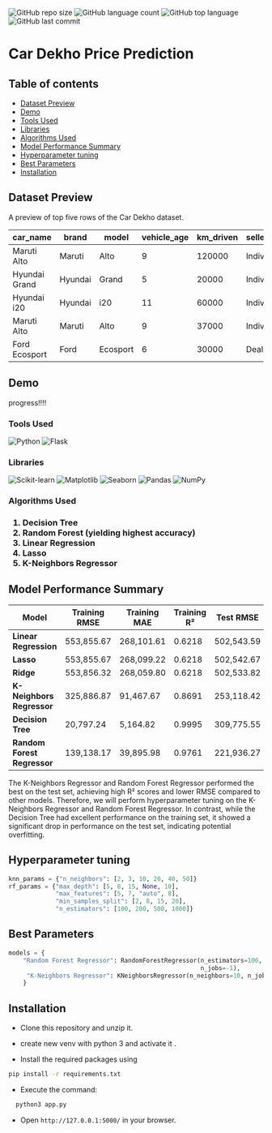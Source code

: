 ![GitHub repo size](https://img.shields.io/github/repo-size/Sandy752/Car-Price-Prediction?style=for-the-badge)
![GitHub language count](https://img.shields.io/github/languages/count/Sandy752/Car-Price-Prediction?style=for-the-badge)
![GitHub top language](https://img.shields.io/github/languages/top/Sandy752/Car-Price-Prediction?style=for-the-badge)
![GitHub last commit](https://img.shields.io/github/last-commit/Sandy752/Car-Price-Prediction?color=red&style=for-the-badge)


# Car Dekho Price Prediction

## Table of contents
* [Dataset Preview](#dataset-preview)
* [Demo](#demo)   
* [Tools Used](#3)
* [Libraries](#4)
* [Algorithms Used](#5)
* [Model Performance Summary](#model-performance-summary)
* [Hyperparameter tuning](#hyperparameter-tuning)
* [Best Parameters](#best-parameters)
* [Installation](#installation)


## Dataset Preview

A preview of top five rows of the Car Dekho dataset.

| car_name          | brand   | model  | vehicle_age | km_driven | seller_type | fuel_type | transmission_type | mileage | engine | max_power | seats | selling_price |
|--------------------|---------|--------|-------------|-----------|-------------|-----------|-------------------|---------|--------|-----------|-------|----------------|
| Maruti Alto        | Maruti  | Alto   | 9           | 120000    | Individual   | Petrol    | Manual            | 19.70   | 796    | 46.30     | 5     | 120000         |
| Hyundai Grand      | Hyundai | Grand  | 5           | 20000     | Individual   | Petrol    | Manual            | 18.90   | 1197   | 82.00     | 5     | 550000         |
| Hyundai i20        | Hyundai | i20    | 11          | 60000     | Individual   | Petrol    | Manual            | 17.00   | 1197   | 80.00     | 5     | 215000         |
| Maruti Alto        | Maruti  | Alto   | 9           | 37000     | Individual   | Petrol    | Manual            | 20.92   | 998    | 67.10     | 5     | 226000         |
| Ford Ecosport      | Ford    | Ecosport | 6         | 30000     | Dealer       | Diesel    | Manual            | 22.77   | 1498   | 98.59     | 5     | 570000         |

## Demo

progress!!!!

<h3>Tools Used </h3><a id="3"></a>

![Python](https://img.shields.io/badge/Python-3776AB?style=for-the-badge&logo=python&logoColor=white)
![Flask](https://img.shields.io/badge/Flask-000000?style=for-the-badge&logo=flask&logoColor=white)

<h3>Libraries</h3><a id="4"></a>

![Scikit-learn](https://img.shields.io/badge/scikit--learn-F7931E?style=for-the-badge&logo=scikit-learn&logoColor=white)
![Matplotlib](https://img.shields.io/badge/Matplotlib-FF7F0E?style=for-the-badge&logo=matplotlib&logoColor=white)
![Seaborn](https://img.shields.io/badge/Seaborn-30B5E3?style=for-the-badge&logo=python&logoColor=white)
![Pandas](https://img.shields.io/badge/Pandas-150458?style=for-the-badge&logo=pandas&logoColor=white)
![NumPy](https://img.shields.io/badge/NumPy-013243?style=for-the-badge&logo=numpy&logoColor=white)


<h3>Algorithms Used<h3><a id="5"></a>

1. Decision Tree
2. Random Forest (yielding highest accuracy)
3. Linear Regression
4. Lasso
5. K-Neighbors Regressor

## Model Performance Summary

| Model                      | Training RMSE      | Training MAE       | Training R² | Test RMSE         | Test MAE          | Test R²  |
|----------------------------|---------------------|---------------------|-------------|--------------------|--------------------|----------|
| **Linear Regression**      | 553,855.67          | 268,101.61          | 0.6218      | 502,543.59         | 279,618.58         | 0.6645   |
| **Lasso**                  | 553,855.67          | 268,099.22          | 0.6218      | 502,542.67         | 279,614.75         | 0.6645   |
| **Ridge**                  | 553,856.32          | 268,059.80          | 0.6218      | 502,533.82         | 279,557.22         | 0.6645   |
| **K-Neighbors Regressor**  | 325,886.87          | 91,467.67           | 0.8691      | 253,118.42         | 112,704.35         | 0.9149   |
| **Decision Tree**          | 20,797.24           | 5,164.82            | 0.9995      | 309,775.55         | 125,501.42         | 0.8725   |
| **Random Forest Regressor**| 139,138.17          | 39,895.98           | 0.9761      | 221,936.27         | 100,966.59         | 0.9346   |


The K-Neighbors Regressor and Random Forest Regressor performed the best on the test set, achieving high R² scores and lower RMSE compared to other models. Therefore, we will perform hyperparameter tuning on the K-Neighbors Regressor and Random Forest Regressor. In contrast, while the Decision Tree had excellent performance on the training set, it showed a significant drop in performance on the test set, indicating potential overfitting.

## Hyperparameter tuning
``` Python
knn_params = {"n_neighbors": [2, 3, 10, 20, 40, 50]}
rf_params = {"max_depth": [5, 8, 15, None, 10],
             "max_features": [5, 7, "auto", 8],
             "min_samples_split": [2, 8, 15, 20],
             "n_estimators": [100, 200, 500, 1000]}
```
## Best Parameters  
``` python
models = {
    "Random Forest Regressor": RandomForestRegressor(n_estimators=100, min_samples_split=2, max_features='auto', max_depth=None, 
                                                     n_jobs=-1),
     "K-Neighbors Regressor": KNeighborsRegressor(n_neighbors=10, n_jobs=-1)
    }
```

## Installation

* Clone this repository and unzip it.

* create new  venv with python 3 and activate it .

* Install the required packages using
 ``` bash
pip install -r requirements.txt
```

* Execute the command:
``` bash
  python3 app.py
```

* Open ```http://127.0.0.1:5000/``` in your browser.
